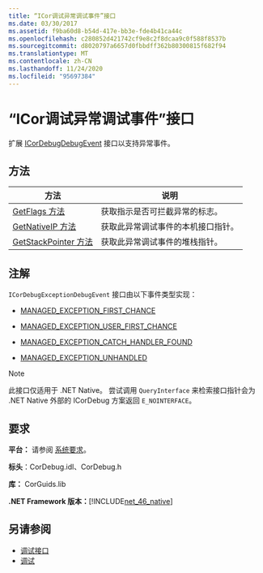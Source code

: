 ```yaml
---
title: “ICor调试异常调试事件”接口
ms.date: 03/30/2017
ms.assetid: f9ba60d8-b54d-417e-bb3e-fde4b41ca44c
ms.openlocfilehash: c280852d421742cf9e8c2f8dcaa9c0f588f8537b
ms.sourcegitcommit: d8020797a6657d0fbbdff362b80300815f682f94
ms.translationtype: MT
ms.contentlocale: zh-CN
ms.lasthandoff: 11/24/2020
ms.locfileid: "95697384"
---
```

# <a name="icordebugexceptiondebugevent-interface"></a>“ICor调试异常调试事件”接口

扩展 [ICorDebugDebugEvent](icordebugdebugevent-interface.md) 接口以支持异常事件。  
  
## <a name="methods"></a>方法  
  
|方法|说明|  
|------------|-----------------|  
|[GetFlags 方法](icordebugexceptiondebugevent-getflags-method.md)|获取指示是否可拦截异常的标志。|  
|[GetNativeIP 方法](icordebugexceptiondebugevent-getnativeip-method.md)|获取此异常调试事件的本机接口指针。|  
|[GetStackPointer 方法](icordebugexceptiondebugevent-getstackpointer-method.md)|获取此异常调试事件的堆栈指针。|  
  
## <a name="remarks"></a>注解  

 `ICorDebugExceptionDebugEvent` 接口由以下事件类型实现：  
  
- [MANAGED_EXCEPTION_FIRST_CHANCE](cordebugrecordformat-enumeration.md)  
  
- [MANAGED_EXCEPTION_USER_FIRST_CHANCE](cordebugrecordformat-enumeration.md)  
  
- [MANAGED_EXCEPTION_CATCH_HANDLER_FOUND](cordebugrecordformat-enumeration.md)  
  
- [MANAGED_EXCEPTION_UNHANDLED](cordebugrecordformat-enumeration.md)  
  
> [!NOTE]
> 此接口仅适用于 .NET Native。 尝试调用 `QueryInterface` 来检索接口指针会为 .NET Native 外部的 ICorDebug 方案返回 `E_NOINTERFACE`。  
  
## <a name="requirements"></a>要求  

 **平台：** 请参阅 [系统要求](../../get-started/system-requirements.md)。  
  
 **标头**：CorDebug.idl、CorDebug.h  
  
 **库：** CorGuids.lib  
  
 **.NET Framework 版本：**[!INCLUDE[net_46_native](../../../../includes/net-46-native-md.md)]  
  
## <a name="see-also"></a>另请参阅

- [调试接口](debugging-interfaces.md)
- [调试](index.md)
